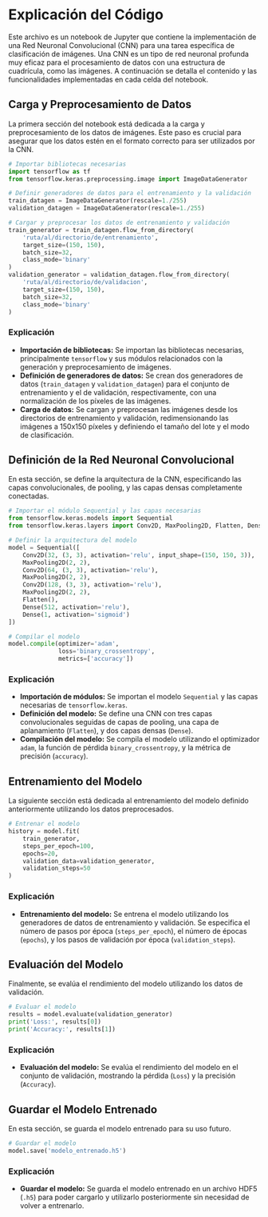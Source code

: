 # Explicación del Código

Este archivo es un notebook de Jupyter que contiene la implementación de una Red Neuronal Convolucional (CNN) para una tarea específica de clasificación de imágenes. Una CNN es un tipo de red neuronal profunda muy eficaz para el procesamiento de datos con una estructura de cuadrícula, como las imágenes. A continuación se detalla el contenido y las funcionalidades implementadas en cada celda del notebook.

## Carga y Preprocesamiento de Datos

La primera sección del notebook está dedicada a la carga y preprocesamiento de los datos de imágenes. Este paso es crucial para asegurar que los datos estén en el formato correcto para ser utilizados por la CNN.

```python
# Importar bibliotecas necesarias
import tensorflow as tf
from tensorflow.keras.preprocessing.image import ImageDataGenerator

# Definir generadores de datos para el entrenamiento y la validación
train_datagen = ImageDataGenerator(rescale=1./255)
validation_datagen = ImageDataGenerator(rescale=1./255)

# Cargar y preprocesar los datos de entrenamiento y validación
train_generator = train_datagen.flow_from_directory(
    'ruta/al/directorio/de/entrenamiento',
    target_size=(150, 150),
    batch_size=32,
    class_mode='binary'
)
validation_generator = validation_datagen.flow_from_directory(
    'ruta/al/directorio/de/validacion',
    target_size=(150, 150),
    batch_size=32,
    class_mode='binary'
)
```

### Explicación
- **Importación de bibliotecas:** Se importan las bibliotecas necesarias, principalmente `tensorflow` y sus módulos relacionados con la generación y preprocesamiento de imágenes.
- **Definición de generadores de datos:** Se crean dos generadores de datos (`train_datagen` y `validation_datagen`) para el conjunto de entrenamiento y el de validación, respectivamente, con una normalización de los píxeles de las imágenes.
- **Carga de datos:** Se cargan y preprocesan las imágenes desde los directorios de entrenamiento y validación, redimensionando las imágenes a 150x150 píxeles y definiendo el tamaño del lote y el modo de clasificación.

## Definición de la Red Neuronal Convolucional

En esta sección, se define la arquitectura de la CNN, especificando las capas convolucionales, de pooling, y las capas densas completamente conectadas.

```python
# Importar el módulo Sequential y las capas necesarias
from tensorflow.keras.models import Sequential
from tensorflow.keras.layers import Conv2D, MaxPooling2D, Flatten, Dense

# Definir la arquitectura del modelo
model = Sequential([
    Conv2D(32, (3, 3), activation='relu', input_shape=(150, 150, 3)),
    MaxPooling2D(2, 2),
    Conv2D(64, (3, 3), activation='relu'),
    MaxPooling2D(2, 2),
    Conv2D(128, (3, 3), activation='relu'),
    MaxPooling2D(2, 2),
    Flatten(),
    Dense(512, activation='relu'),
    Dense(1, activation='sigmoid')
])

# Compilar el modelo
model.compile(optimizer='adam',
              loss='binary_crossentropy',
              metrics=['accuracy'])
```

### Explicación
- **Importación de módulos:** Se importan el modelo `Sequential` y las capas necesarias de `tensorflow.keras`.
- **Definición del modelo:** Se define una CNN con tres capas convolucionales seguidas de capas de pooling, una capa de aplanamiento (`Flatten`), y dos capas densas (`Dense`).
- **Compilación del modelo:** Se compila el modelo utilizando el optimizador `adam`, la función de pérdida `binary_crossentropy`, y la métrica de precisión (`accuracy`).

## Entrenamiento del Modelo

La siguiente sección está dedicada al entrenamiento del modelo definido anteriormente utilizando los datos preprocesados.

```python
# Entrenar el modelo
history = model.fit(
    train_generator,
    steps_per_epoch=100,
    epochs=20,
    validation_data=validation_generator,
    validation_steps=50
)
```

### Explicación
- **Entrenamiento del modelo:** Se entrena el modelo utilizando los generadores de datos de entrenamiento y validación. Se especifica el número de pasos por época (`steps_per_epoch`), el número de épocas (`epochs`), y los pasos de validación por época (`validation_steps`).

## Evaluación del Modelo

Finalmente, se evalúa el rendimiento del modelo utilizando los datos de validación.

```python
# Evaluar el modelo
results = model.evaluate(validation_generator)
print('Loss:', results[0])
print('Accuracy:', results[1])
```

### Explicación
- **Evaluación del modelo:** Se evalúa el rendimiento del modelo en el conjunto de validación, mostrando la pérdida (`Loss`) y la precisión (`Accuracy`).

## Guardar el Modelo Entrenado

En esta sección, se guarda el modelo entrenado para su uso futuro.

```python
# Guardar el modelo
model.save('modelo_entrenado.h5')
```

### Explicación
- **Guardar el modelo:** Se guarda el modelo entrenado en un archivo HDF5 (`.h5`) para poder cargarlo y utilizarlo posteriormente sin necesidad de volver a entrenarlo.

